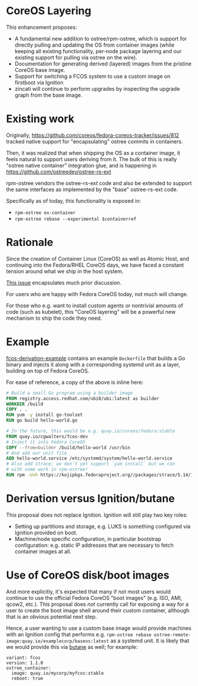 # CoreOS Layering

This enhancement proposes:

- A fundamental new addition to ostree/rpm-ostree, which is support for directly pulling and updating the OS from container images (while keeping all existing functionality, per-node package layering and our existing support for pulling via ostree on the wire).
- Documentation for generating derived (layered) images from the pristine CoreOS base image.
- Support for switching a FCOS system to use a custom image on firstboot via Ignition
- zincati will continue to perform upgrades by inspecting the upgrade graph from the base image.

# Existing work

Originally, https://github.com/coreos/fedora-coreos-tracker/issues/812 tracked native support for "encapsulating" ostree commits in containers.

Then, it was realized that when shipping the OS as a container image, it feels natural to support users deriving from it.  The bulk of this is really "ostree native container" integration glue, and is happening in https://github.com/ostreedev/ostree-rs-ext

rpm-ostree vendors the ostree-rs-ext code and also be extended to support the same interfaces as implemented by the "base" ostree-rs-ext code.

Specifically as of today, this functionality is exposed in:

- `rpm-ostree ex-container`
- `rpm-ostree rebase --experimental $containerref`

# Rationale

Since the creation of Container Linux (CoreOS) as well as Atomic Host, and continuing into the Fedora/RHEL CoreOS days, we have faced a constant tension around what we ship in the host system.

[This issue](https://github.com/coreos/fedora-coreos-tracker/issues/401) encapsulates much prior discussion.

For users who are happy with Fedora CoreOS today, not much will change.

For those who e.g. want to install custom agents or nontrivial amounts of code (such as kubelet), this "CoreOS layering" will be a powerful new mechanism to ship the code they need.

# Example

[fcos-derivation-example](https://github.com/cgwalters/fcos-derivation-example) contains an example `Dockerfile` that builds a Go binary and injects it along with a corresponding systemd unit as a layer, building on top of Fedora CoreOS.

For ease of reference, a copy of the above is inline here:

```dockerfile
# Build a small Go program using a builder image
FROM registry.access.redhat.com/ubi8/ubi:latest as builder
WORKDIR /build
COPY . .
RUN yum -y install go-toolset
RUN go build hello-world.go

# In the future, this would be e.g. quay.io/coreos/fedora:stable
FROM quay.io/cgwalters/fcos-dev
# Inject it into Fedora CoreOS
COPY --from=builder /build/hello-world /usr/bin
# And add our unit file
ADD hello-world.service /etc/systemd/system/hello-world.service
# Also add strace; we don't yet support `yum install` but we can
# with some work in rpm-ostree!
RUN rpm -Uvh https://kojipkgs.fedoraproject.org//packages/strace/5.14/1.fc34/x86_64/strace-5.14-1.fc34.x86_64.rpm
```

# Derivation versus Ignition/butane

This proposal does not replace Ignition.  Ignition will still play two key roles:

- Setting up partitions and storage, e.g. LUKS is something configured via Ignition provided on boot.
- Machine/node specific configuration, in particular bootstrap configuration: e.g. static IP addresses that are necessary to fetch container images at all.
# Use of CoreOS disk/boot images

And more explicitly, it's expected that many if not most users would continue to use the official Fedora CoreOS "boot images" (e.g. ISO, AMI, qcow2, etc.).  This proposal does *not* currently call for exposing a way for a user to create the boot image shell around their custom container, although that is an obvious potential next step.

Hence, a user wanting to use a custom base image would provide machines with an Ignition config that performs e.g. `rpm-ostree rebase ostree-remote-image:quay.io/examplecorp/baseos:latest` as a systemd unit.  It is likely that we would provide this via [butane](github.com/coreos/butane) as well; for example:

```
variant: fcos
version: 1.1.0
ostree_container:
  image: quay.io/mycorp/myfcos:stable
  reboot: true
```
